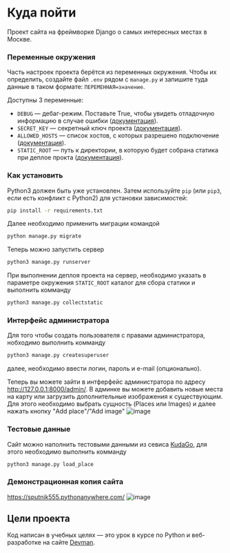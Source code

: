 # Куда пойти

Проект сайта на фреймворке Django о самых интересных местах в Москве.

### Переменные окружения

Часть настроек проекта берётся из переменных окружения. Чтобы их определить, создайте файл `.env` рядом с `manage.py` и запишите туда данные в таком формате: `ПЕРЕМЕННАЯ=значение`.

Доступны 3 переменные:
- `DEBUG` — дебаг-режим. Поставьте True, чтобы увидеть отладочную информацию в случае ошибки ([документация](https://docs.djangoproject.com/en/4.1/ref/settings/#std-setting-DEBUG)).
- `SECRET_KEY` — секретный ключ проекта ([документация](https://docs.djangoproject.com/en/4.1/ref/settings/#std-setting-SECRET_KEY)).
- `ALLOWED_HOSTS` — список хостов, с которых разрешено подключение ([документация](https://docs.djangoproject.com/en/4.1/ref/settings/#allowed-hosts)).
- `STATIC_ROOT` — путь к директории, в которую будет собрана статика при деплое прокта ([документация](https://docs.djangoproject.com/en/4.1/ref/settings/#std-setting-STATIC_ROOT)).

### Как установить

Python3 должен быть уже установлен. 
Затем используйте `pip` (или `pip3`, если есть конфликт с Python2) для установки зависимостей:
```bash
pip install -r requirements.txt
```
Далее необходимо применить миграции командой
```bash
python manage.py migrate
```
Теперь можно запустить сервер
```bash
python3 manage.py runserver
```
При выполнении деплоя проекта на сервер, необходимо указать в параметре окружения `STATIC_ROOT` каталог для сбора статики
и выполнить комманду
```bash
python3 manage.py collectstatic
```

### Интерфейс администратора
Для того чтобы создать пользователя с правами администратора, нобходимо выполнить комманду
```bash
python3 manage.py createsuperuser
```
далее, необходимо ввести логин, пароль и e-mail (опционально).

Теперь вы можете зайти в интферфейс администратора по адресу http://127.0.0.1:8000/admin/.
В админке вы можете добавить новые места на карту или загрузить дополнительные изображения к существующим.
Для этого необходимо выбрать сущность (Places или Images) и далее нажать кнопку "Add place"/"Add image" 
![image](https://user-images.githubusercontent.com/79382246/188517208-09151d3c-0584-4150-b0e8-b80df34aa5e6.png)

### Тестовые данные
Сайт можно наполнить тестовыми данными из севиса [KudaGo](https://kudago.com/), для этого необходимо выполнить комманду
```bash
python3 manage.py load_place
```

### Демонстрационная копия сайта
https://sputnik555.pythonanywhere.com/
![image](https://user-images.githubusercontent.com/79382246/187556064-1f6cc865-4658-4e74-bf84-e6dbfa82f28e.png)
## Цели проекта

Код написан в учебных целях — это урок в курсе по Python и веб-разработке на сайте [Devman](https://dvmn.org).

